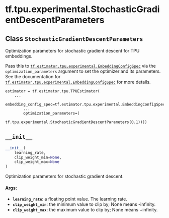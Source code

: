 <div itemscope itemtype="http://developers.google.com/ReferenceObject">
<meta itemprop="name" content="tf.tpu.experimental.StochasticGradientDescentParameters" />
<meta itemprop="path" content="Stable" />
<meta itemprop="property" content="__init__"/>
</div>

# tf.tpu.experimental.StochasticGradientDescentParameters

## Class `StochasticGradientDescentParameters`



Optimization parameters for stochastic gradient descent for TPU embeddings.

Pass this to <a href="../../../tf/estimator/tpu/experimental/EmbeddingConfigSpec.md"><code>tf.estimator.tpu.experimental.EmbeddingConfigSpec</code></a> via the
`optimization_parameters` argument to set the optimizer and its parameters.
See the documentation for <a href="../../../tf/estimator/tpu/experimental/EmbeddingConfigSpec.md"><code>tf.estimator.tpu.experimental.EmbeddingConfigSpec</code></a>
for more details.

```
estimator = tf.estimator.tpu.TPUEstimator(
    ...
    embedding_config_spec=tf.estimator.tpu.experimental.EmbeddingConfigSpec(
        ...
        optimization_parameters=(
            tf.tpu.experimental.StochasticGradientDescentParameters(0.1))))
```

<h2 id="__init__"><code>__init__</code></h2>

``` python
__init__(
    learning_rate,
    clip_weight_min=None,
    clip_weight_max=None
)
```

Optimization parameters for stochastic gradient descent.

#### Args:

* <b>`learning_rate`</b>: a floating point value. The learning rate.
* <b>`clip_weight_min`</b>: the minimum value to clip by; None means -infinity.
* <b>`clip_weight_max`</b>: the maximum value to clip by; None means +infinity.



